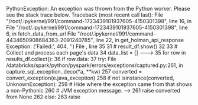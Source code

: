 PythonException: 
  An exception was thrown from the Python worker. Please see the stack trace below.
Traceback (most recent call last):
  File "/root/.ipykernel/991/command-1723439101937605-4150301398", line 16, in <lambda>
  File "/root/.ipykernel/991/command-1723439101937605-4150301398", line 6, in fetch_data_from_url
  File "/root/.ipykernel/991/command-4434650908684363-2091240785", line 22, in get_holman_api_response
Exception: ('Failed:', 404, '')
File <command-1723439101937788>, line 35
     31 # result_df.show()
     32 
     33 # Collect and process each page's data
     34 data_list = []
---> 35 for row in results_df.collect():
     36     if row.data:
     37         try:
File /databricks/spark/python/pyspark/errors/exceptions/captured.py:261, in capture_sql_exception.<locals>.deco(*a, **kw)
    257 converted = convert_exception(e.java_exception)
    258 if not isinstance(converted, UnknownException):
    259     # Hide where the exception came from that shows a non-Pythonic
    260     # JVM exception message.
--> 261     raise converted from None
    262 else:
    263     raise
